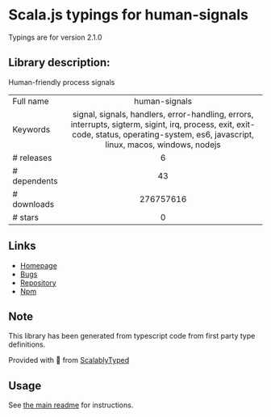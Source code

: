 
# Scala.js typings for human-signals

Typings are for version 2.1.0

## Library description:
Human-friendly process signals

|                    |                 |
| ------------------ | :-------------: |
| Full name          | human-signals |
| Keywords           | signal, signals, handlers, error-handling, errors, interrupts, sigterm, sigint, irq, process, exit, exit-code, status, operating-system, es6, javascript, linux, macos, windows, nodejs |
| # releases         | 6 |
| # dependents       | 43 |
| # downloads        | 276757616 |
| # stars            | 0 |

## Links
- [Homepage](https://git.io/JeluP)
- [Bugs](https://github.com/ehmicky/human-signals/issues)
- [Repository](https://github.com/ehmicky/human-signals)
- [Npm](https://www.npmjs.com/package/human-signals)
    


## Note
This library has been generated from typescript code from first party type definitions.

Provided with :purple_heart: from [ScalablyTyped](https://github.com/oyvindberg/ScalablyTyped)

## Usage
See [the main readme](../../readme.md) for instructions.


